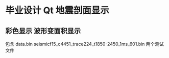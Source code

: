 # 毕业设计 Qt 地震剖面显示

## 彩色显示  波形变面积显示

包含 data.bin  seismicf15_c4451_trace224_t1850-2450_1ms_601.bin
两个测试文件